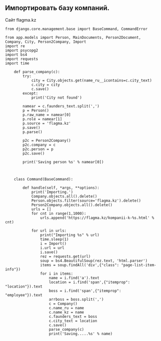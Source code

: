 ## Импортировать базу компаний.

Сайт flagma.kz



    from django.core.management.base import BaseCommand, CommandError

    from app.models import Person, MainDocuments, Person2Document, Company, City, Person2Company, Import
    import re
    import psycopg2
    import bs4
    import requests
    import time

        def parse_company(c):
            try:
                city = City.objects.get(name_ru__icontains=c.city_text)
                c.city = city
                c.save()
            except:
                print('City not found')

            namear = c.faunders_text.split(',')
            p = Person()
            p.raw_name = namear[0]
            p.role = namear[1]
            p.source = 'flagma.kz'
            p.save()
            p.parse()

            p2c = Person2Company()
            p2c.company = c
            p2c.person = p
            p2c.save()

            print('Saving person %s' % namear[0])
            


        class Command(BaseCommand):

            def handle(self, *args, **options):
                print('Importing.')   
                Company.objects.all().delete()
                Person.objects.filter(source='flagma.kz').delete()
                Person2Company.objects.all().delete()
                urls = []
                for cnt in range(1,1000):
                    urls.append('https://flagma.kz/kompanii-k-%s.html' % cnt)
                
                for url in urls:
                    print("Importing %s" % url)
                    time.sleep(1)
                    i = Import()
                    i.url = url
                    i.save()
                    rez = requests.get(url)
                    soup = bs4.BeautifulSoup(rez.text, 'html.parser')
                    items = soup.findAll('div',{"class": "page-list-item-info"})
                    for i in items:
                        name = i.find('a').text
                        location = i.find('span',{"itemprop": "location"}).text
                        boss = i.find('span',{"itemprop": "employee"}).text
                        arrboss = boss.split(',')
                        c = Company()
                        c.name_ru = name
                        c.name_kz = name
                        c.faunders_text = boss
                        c.city_text = location
                        c.save()
                        parse_company(c)
                        print('Saving.....%s' % name)
                    
                    
                    
